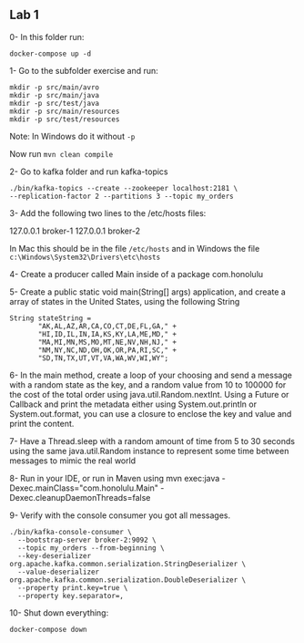 ## Lab 1

0- In this folder run:

```
docker-compose up -d
```


1- Go to the subfolder exercise and run:

```
mkdir -p src/main/avro
mkdir -p src/main/java
mkdir -p src/test/java
mkdir -p src/main/resources
mkdir -p src/test/resources
```

Note: In Windows do it without `-p`

Now run `mvn clean compile`

2- Go to kafka folder and run kafka-topics
```
./bin/kafka-topics --create --zookeeper localhost:2181 \
--replication-factor 2 --partitions 3 --topic my_orders
```

3- Add the following two lines to the /etc/hosts files:

127.0.0.1 broker-1
127.0.0.1 broker-2

In Mac this should be in the file `/etc/hosts` and in Windows the file `c:\Windows\System32\Drivers\etc\hosts`

4- Create a producer called Main inside of a package com.honolulu

5-  Create a public static void main(String[] args) application, and create a array of states in the United States, using the following String

```
String stateString =
       "AK,AL,AZ,AR,CA,CO,CT,DE,FL,GA," +
       "HI,ID,IL,IN,IA,KS,KY,LA,ME,MD," +
       "MA,MI,MN,MS,MO,MT,NE,NV,NH,NJ," +
       "NM,NY,NC,ND,OH,OK,OR,PA,RI,SC," +
       "SD,TN,TX,UT,VT,VA,WA,WV,WI,WY";
```

6- In the main method, create a loop of your choosing and send a message with a random state as the key, and a random value from 10 to 100000 for the cost of the total order using java.util.Random.nextInt. Using a Future<RecordMetadata> or Callback and print the metadata either using System.out.println or System.out.format, you can use a closure to enclose the key and value and print the content.

7- Have a Thread.sleep with a random amount of time from 5 to 30 seconds using the same java.util.Random instance to represent some time between messages to mimic the real world

8- Run in your IDE, or run in Maven using mvn exec:java -Dexec.mainClass="com.honolulu.Main" -Dexec.cleanupDaemonThreads=false

9- Verify with the console consumer you got all messages.

```
./bin/kafka-console-consumer \
  --bootstrap-server broker-2:9092 \
  --topic my_orders --from-beginning \
  --key-deserializer org.apache.kafka.common.serialization.StringDeserializer \
  --value-deserializer org.apache.kafka.common.serialization.DoubleDeserializer \
  --property print.key=true \
  --property key.separator=,
```

10- Shut down everything:

```
docker-compose down
```

